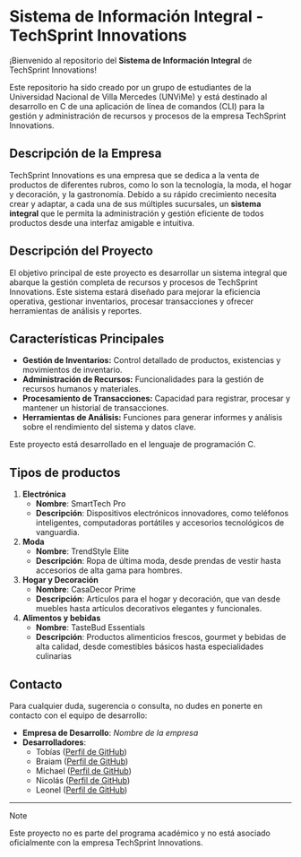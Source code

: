 # Sistema de Información Integral - TechSprint Innovations

¡Bienvenido al repositorio del **Sistema de Información Integral** de TechSprint Innovations!

Este repositorio ha sido creado por un grupo de estudiantes de la Universidad Nacional de Villa Mercedes (UNViMe) y está destinado al desarrollo en C de una aplicación de línea de comandos (CLI) para la gestión y administración de recursos y procesos de la empresa TechSprint Innovations.

## Descripción de la Empresa

TechSprint Innovations es una empresa que se dedica a la venta de productos de diferentes rubros, como lo son la tecnología, la moda, el hogar y decoración, y la gastronomía. Debido a su rápido crecimiento necesita crear y adaptar, a cada una de sus múltiples sucursales, un **sistema integral** que le permita la administración y gestión eficiente de todos productos desde una interfaz amigable e intuitiva.

## Descripción del Proyecto

El objetivo principal de este proyecto es desarrollar un sistema integral que abarque la gestión completa de recursos y procesos de TechSprint Innovations. Este sistema estará diseñado para mejorar la eficiencia operativa, gestionar inventarios, procesar transacciones y ofrecer herramientas de análisis y reportes.

## Características Principales

- **Gestión de Inventarios:** Control detallado de productos, existencias y movimientos de inventario.
- **Administración de Recursos:** Funcionalidades para la gestión de recursos humanos y materiales.
- **Procesamiento de Transacciones:** Capacidad para registrar, procesar y mantener un historial de transacciones.
- **Herramientas de Análisis:** Funciones para generar informes y análisis sobre el rendimiento del sistema y datos clave.

Este proyecto está desarrollado en el lenguaje de programación C.

## Tipos de productos

1. **Electrónica**
    - **Nombre**: SmartTech Pro
    - **Descripción**: Dispositivos electrónicos innovadores, como teléfonos inteligentes, computadoras portátiles y accesorios tecnológicos de vanguardia.
1. **Moda**
    - **Nombre**: TrendStyle Elite
    - **Descripción**: Ropa de última moda, desde prendas de vestir hasta accesorios de alta gama para hombres.
1. **Hogar y Decoración**
    - **Nombre**: CasaDecor Prime
    - **Descripción**: Artículos para el hogar y decoración, que van desde muebles hasta artículos decorativos elegantes y funcionales.
1. **Alimentos y bebidas**
    - **Nombre**: TasteBud Essentials
    - **Descripción**: Productos alimenticios frescos, gourmet y bebidas de alta calidad, desde comestibles básicos hasta especialidades culinarias

## Contacto

Para cualquier duda, sugerencia o consulta, no dudes en ponerte en contacto con el equipo de desarrollo:

- **Empresa de Desarrollo**: *Nombre de la empresa*
- **Desarrolladores**:
  - Tobías ([Perfil de GitHub](https://github.com/tobiasvidela))
  - Braiam ([Perfil de GitHub](https://github.com/))
  - Michael ([Perfil de GitHub](https://github.com/Michael456783))
  - Nicolás ([Perfil de GitHub](https://github.com/))
  - Leonel ([Perfil de GitHub](https://github.com/))

---
> [!NOTE]
Este proyecto no es parte del programa académico y no está asociado oficialmente con la empresa TechSprint Innovations.
